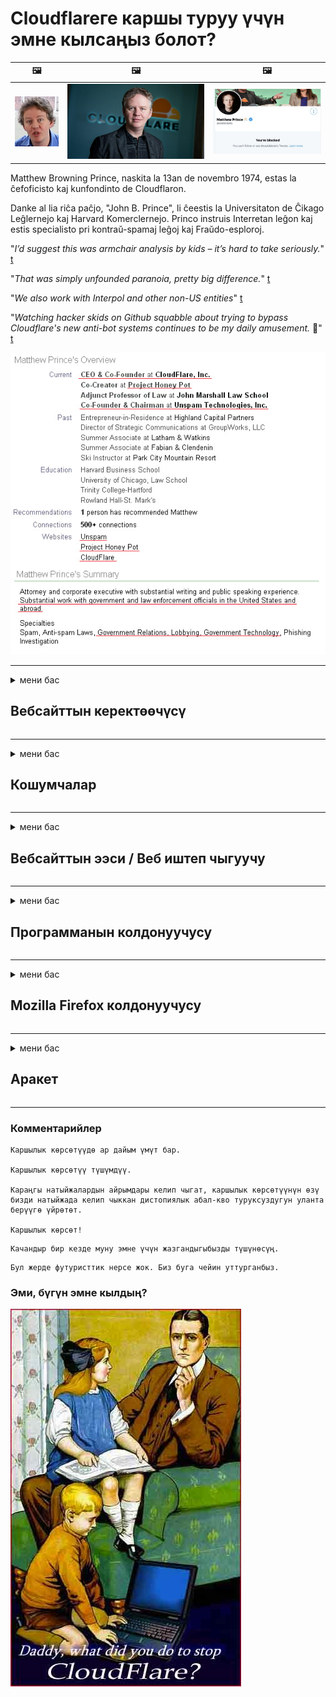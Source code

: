 # Cloudflareге каршы туруу үчүн эмне кылсаңыз болот?

| 🖼 | 🖼 | 🖼 |
| --- | --- | --- |
| ![](../image/matthew_prince_teen.jpg) | ![](../image/matthew_prince.jpg) | ![](../image/blockedbymatthewprince.jpg) |


Matthew Browning Prince, naskita la 13an de novembro 1974, estas la ĉefoficisto kaj kunfondinto de Cloudflaron.

Danke al lia riĉa paĉjo, "John B. Prince", li ĉeestis la Universitaton de Ĉikago Leĝlernejo kaj Harvard Komerclernejo.
Princo instruis Interretan leĝon kaj estis specialisto pri kontraŭ-spamaj leĝoj kaj Fraŭdo-esploroj.


"*I’d suggest this was armchair analysis by kids – it’s hard to take seriously.*" [t](https://www.theguardian.com/technology/2015/nov/19/cloudflare-accused-by-anonymous-helping-isis)

"*That was simply unfounded paranoia, pretty big difference.*"  [t](https://twitter.com/xxdesmus/status/992757936123359233)

"*We also work with Interpol and other non-US entities*" [t](https://twitter.com/eastdakota/status/1203028504184360960)

"*Watching hacker skids on Github squabble about trying to bypass Cloudflare's new anti-bot systems continues to be my daily amusement.* 🍿" [t](https://twitter.com/eastdakota/status/1273277839102656515)


![](../image/whoismp.jpg)

---


<details>
<summary>мени бас

## Вебсайттын керектөөчүсү
</summary>


- Эгер сизге жаккан веб-сайт Cloudflare колдонуп жатса, аларга Cloudflare колдонбогула деп айтыңыз.
  - Фейсбук, Реддит, Твиттер же Мастодон сыяктуу социалдык тармактарда ышкыруунун эч кандай айырмасы жок. [Иш-аракеттер хэштегдерге караганда катуу.](https://twitter.com/phyzonloop/status/1274132092490862594)
  - Өзүңүздү пайдалуу кылгыңыз келсе, веб-сайттын ээси менен байланышууга аракет кылыңыз.

[Cloudflare билдирди](https://github.com/Eloston/ungoogled-chromium/issues/783):
```
Администраторлор менен байланышкан белгилүү бир кызматтар же сайттар боюнча байланышып, тажрыйба алмашууңузду сунуштайбыз.
```

[Эгер сиз сурабасаңыз, вебсайт ээси бул көйгөйдү эч качан билбейт.](../PEOPLE.md)

![](../image/liberapay.jpg)

[Ийгиликтүү мисал](https://counterpartytalk.org/t/turn-off-cloudflare-on-counterparty-co-plz/164/5).<br>
Сизде көйгөй барбы? [Үнүңдү азыр көтөр.](https://github.com/maraoz/maraoz.github.io/issues/1) Төмөндө келтирилген мисал.

```
Сиз жөн гана корпоративдик цензурага жана жапырт көзөмөлдөөгө жардам берип жатасыз.
https://codeberg.org/crimeflare/cloudflare-tor/src/branch/master/README.md
```

```
Веб баракчаңыз CloudFlare купуялыгын бузган жеке дубал бакчасында жайгашкан.
https://codeberg.org/crimeflare/cloudflare-tor/
```

- Бир аз убакыт бөлүп, вебсайттын купуялык саясатын окуп чыгыңыз.
  - эгер вебсайт Cloudflare артында болсо же вебсайт Cloudflare менен байланышкан кызматтарды колдонуп жатса.

Ал жерде "Cloudflare" эмне экендигин түшүндүрүп, Cloudflare менен дайындарыңызды бөлүшүү үчүн уруксат сураңыз. Эгер аткарылбаса, ишенимдин бузулушуна алып келет жана каралып жаткан веб-сайттан алыс болуш керек.

[Купуялык саясатынын алгылыктуу мисалы бул жерде](https://archive.is/bDlTz) ("Subprocessors" > "Entity Name")

```
Мен сиздин купуялуулук саясатыңызды окуп чыктым жана Cloudflare сөзүн таба албай жатам.
Менин маалыматтарымды Cloudflare менен камсыз кыла берсеңиз, сиз менен маалымат бөлүшүүдөн баш тартам.
https://codeberg.org/crimeflare/cloudflare-tor/
```

Бул Cloudflare сөзү жок купуялык саясатынын мисалы.
[Liberland Jobs](https://archive.is/daKIr) [privacy policy](https://docsend.com/view/feiwyte):

![](../image/cfwontobey.jpg)

Cloudflareдин жеке купуялык саясаты бар.
[Cloudflare doxxing адамдарды жакшы көрөт.](https://www.reddit.com/r/GamerGhazi/comments/2s64fe/be_wary_reporting_to_cloudflare/)

Вебсайттын катталуу формасы үчүн жакшы мисал келтирилген.
AFAIK, нөлдүк веб-сайт муну жасайт. Аларга ишенесиңби?

```
"XYZ-ге катталуу" баскычын чыкылдатуу менен, сиз биздин тейлөө шарттарына жана купуялуулук жөнүндө билдирүүгө макулдугуңузду билдиресиз.
Сиз дагы Cloudflare менен дайындарыңызды бөлүшүүгө жана cloudflare купуялуулук билдирүүсүнө макулдугуңузду билдиресиз.
Эгер Cloudflare сиздин маалыматыңызды ачыкка чыгарса же биздин серверлерге туташууңузга уруксат бербесе, анда ал биздин күнөөбүз эмес. [*]

[ Кирүү ] [ Мен макул эмесмин ]
```
[*] [PEOPLE.md](../PEOPLE.md)


- Алардын кызматынан пайдаланбоого аракет кылыңыз. Cloudflare сизди көрүп жатканыңызды унутпаңыз.
  - ["I'm in your TLS, sniffin' your passworz"](../image/iminurtls.jpg)

- Башка вебсайтты издөө. Интернетте альтернатива жана оппортунисттер бар!

- Досторуңузду Торду күн сайын колдонууга көндүрүңүз.
  - Анонимдүүлүк ачык интернеттин стандарты болушу керек!
  - [Тор долбоору бул долбоорду жактырбай тургандыгын эске алыңыз.](../HISTORY.md)

</details>

------

<details>
<summary>мени бас

## Кошумчалар
</summary>

- Эгер браузериңиз Firefox, Tor Browser же Ungoogled Chromium болсо, төмөндөгү ушул кошумчалардын бирин колдонуңуз.
  - Башка жаңы кошумча кошууну кааласаңыз, алгач бул жөнүндө сураңыз.


| Аты | Иштеп чыгуучу | Колдоо | Бөгөттөй алат | Билдире алат | Chrome |
| -------- | -------- | -------- | -------- | -------- | -------- |
| [Bloku Cloudflaron MITM-Atakon](../subfiles/about.bcma.md) | #Addon | [ ? ](README.md) | **Ооба**     | **Ооба**     |  **Ооба** |
| [Ĉu ligoj estas vundeblaj al MITM-atako?](../subfiles/about.ismm.md) | #Addon | [ ? ](README.md) | Жок     | **Ооба**     |  **Ооба** |
| [Ĉu ĉi tiuj ligoj blokos Tor-uzanton?](../subfiles/about.isat.md) | #Addon | [ ? ](README.md) | Жок     | **Ооба**     |  **Ооба** |
| [Block Cloudflare MITM Attack](https://trac.torproject.org/projects/tor/attachment/ticket/24351/block_cloudflare_mitm_attack-1.0.14.1-an%2Bfx.xpi)<br>[**DELETED BY TOR PROJECT**](../HISTORY.md) | nullius | [ ? ](tool/block_cloudflare_mitm_fx), [Link](README.md) | **Ооба**     | **Ооба**     |  Жок |
| [TPRB](http://34ahehcli3epmhbu2wbl6kw6zdfl74iyc4vg3ja4xwhhst332z3knkyd.onion/) | Sw | [ ? ](http://34ahehcli3epmhbu2wbl6kw6zdfl74iyc4vg3ja4xwhhst332z3knkyd.onion/) | **Ооба**     | **Ооба**     |  Жок |
| [Detect Cloudflare](https://addons.mozilla.org/en-US/firefox/addon/detect-cloudflare/) | Frank Otto | [ ? ](https://github.com/traktofon/cf-detect) | Жок     | **Ооба**     |  Жок |
| [True Sight](https://addons.mozilla.org/en-US/firefox/addon/detect-cloudflare-plus/) | claustromaniac | [ ? ](https://github.com/claustromaniac/detect-cloudflare-plus) | Жок     | **Ооба**     |  Жок |
| [Which Cloudflare datacenter am I visiting?](https://addons.mozilla.org/en-US/firefox/addon/cf-pop/) | 依云 | [ ? ](https://github.com/lilydjwg/cf-pop) | Жок     | **Ооба**     |  Жок |


- "Decentraleyes" "CDNJS (Cloudflare)" менен туташууну токтото алат.
  - Көптөгөн сурамдардын тармактарга жетүүсүнө жол бербейт жана сайттардын бузулуп калбашы үчүн жергиликтүү файлдарды тейлейт.
  - Иштеп чыгуучу жооп берди: "[very concerning indeed](https://github.com/Synzvato/decentraleyes/issues/236#issuecomment-352049501)", "[widespread usage severely centralizes the web](https://github.com/Synzvato/decentraleyes/issues/251#issuecomment-366752049)"

- [Cloudflare тастыктамасын Тастыктамалар Борборунан (CA) алып салсаңыз же ишенбесеңиз болот.](https://www.ssl.com/how-to/remove-root-certificate-firefox/)

</details>

------

<details>
<summary>мени бас

## Вебсайттын ээси / Веб иштеп чыгуучу
</summary>


![](../image/word_cloudflarefree.jpg)

- Cloudflare чечимин колдонбоңуз, Мезгил.
  - Андан да жакшы нерсе жасай аласыз, туурабы? [Бул жерде Cloudflare жазылууларын, пландарын, домендерин же каттоо эсептерин кантип алып салуу керек.](https://support.cloudflare.com/hc/en-us/articles/200167776-Removing-subscriptions-plans-domains-or-accounts)

| 🖼 | 🖼 |
| --- | --- |
| ![](../image/htmlalertcloudflare.jpg) | ![](../image/htmlalertcloudflare2.jpg) |

- Көбүрөөк кардарларды каалайсызбы? Сиз эмне кылышты билесиз. Ишара "жогору сапта".
  - [Салам, сиз "Биз сиздин купуялуулугуңузга олуттуу мамиле кылабыз" деп жазгансыз, бирок менде "Ката 403 Тыюу салынган белгисиз прокси уруксат берилбейт" деген жазуу пайда болду.](https://it.slashdot.org/story/19/02/19/0033255/stop-saying-we-take-your-privacy-and-security-seriously) Эмне үчүн Tor Or VPNди жаап жатасыз? [Эмне үчүн убактылуу электрондук каттарды бөгөттөп жатасыз?](http://nomdjgwjvyvlvmkolbyp3rocn2ld7fnlidlt2jjyotn3qqsvzs2gmuyd.onion/mail/)

![](../image/anonexist.jpg)

- Cloudflareди колдонуу үзгүлтүккө учуроо мүмкүнчүлүгүн жогорулатат. Эгер сервер иштебей калса же Cloudflare иштебей калса, кирүүчүлөр веб-сайтыңызга кире алышпайт.
  - [Чын эле Cloudflare эч качан ылдый түшпөйт деп ойлодуңуз беле?](https://www.ibtimes.com/cloudflare-down-not-working-sites-producing-504-gateway-timeout-errors-2618008) [Another](https://twitter.com/Jedduff/status/1097875615997399040) [sample](https://twitter.com/search?f=tweets&vertical=default&q=Cloudflare%20is%20having%20problems). [Need more](../PEOPLE.md)?

![](../image/cloudflareinternalerror.jpg)

- "API кызматы", "программаны жаңыртуу сервери" же "RSS каналы" прокси кылуу үчүн Cloudflare колдонуп, кардарыңызга зыян келтирет. Кардар сизге чалып, "мындан ары сиздин APIңизди колдоно албайм" деди, сиз эмне болуп жаткандыгы жөнүндө эч нерсе билбейсиз. Cloudflare кардарыңызды унчукпай бөгөп коё алат. Сиздин оюңузча, бул жакшыбы?
  - Көптөгөн RSS кардары жана RSS Reader онлайн кызматы бар. Эгер адамдар жазылууга мүмкүнчүлүк бербей жатсаңыз, анда эмне үчүн RSS түрмөгүн жарыялап жатасыз?

![](../image/rssfeedovercf.jpg)

- Сизге HTTPS сертификаты керекпи? "Келгиле, Шифрлөөнү" колдонуңуз же жөн гана CA компаниясынан сатып алыңыз.

- Сизге DNS сервери керекпи? Өзүңүздүн серверди орното албай жатасызбы? Алар жөнүндө эмне айтууга болот?: [Hurricane Electric Free DNS](https://dns.he.net/), [Dyn.com](https://dyn.com/dns/), [1984 Hosting](https://www.1984hosting.com/), [Afraid.Org (TOR колдонсоңуз, администратор сиздин каттоо эсебиңизди жок кылат)](https://freedns.afraid.org/)

- Хостинг кызматын издеп жатасызбы? Акысыз гана? Алар жөнүндө эмне айтууга болот?: [Onion Service](http://vww6ybal4bd7szmgncyruucpgfkqahzddi37ktceo3ah7ngmcopnpyyd.onion/en/security/network-security/tor/onionservices-best-practices), [Free Web Hosting Area](https://freewha.com/), [Autistici/Inventati Web Site Hosting](https://www.autinv5q6en4gpf4.onion/services/website), [Github Pages](https://pages.github.com/), [Surge](https://surge.sh/)
  - [Cloudflare альтернатива](../subfiles/cloudflare-alternatives.md)

- Сиз "cloudflare-ipfs.com" колдонуп жатасызбы? [Cloudflare IPFSдин жаман экендигин билесизби?](../PEOPLE.md)

- Сервериңизге OWASP жана Fail2Ban сыяктуу Веб тиркеме Firewall орнотуп, аны туура конфигурациялаңыз.
  - Торду бөгөттөө чечим эмес. Кичинекей жаман колдонуучулар үчүн эле баардыгын жазалабаңыз.

- "Cloudflare Warp" колдонуучуларынын веб-сайтыңызга кирүүсүн багыттоо же бөгөт коюу. Мүмкүнчүлүгүңүз болсо, бир себеп келтирип бериңиз.

> IP тизмеси: "[Cloudflare учурдагы IP диапазондору](cloudflare_inc/)"

> A: Жөн гана аларды тосуп коюңуз

```
server {
...
deny 173.245.48.0/20;
deny 103.21.244.0/22;
deny 103.22.200.0/22;
deny 103.31.4.0/22;
deny 141.101.64.0/18;
deny 108.162.192.0/18;
deny 190.93.240.0/20;
deny 188.114.96.0/20;
deny 197.234.240.0/22;
deny 198.41.128.0/17;
deny 162.158.0.0/15;
deny 104.16.0.0/12;
deny 172.64.0.0/13;
deny 131.0.72.0/22;
deny 2400:cb00::/32;
deny 2606:4700::/32;
deny 2803:f800::/32;
deny 2405:b500::/32;
deny 2405:8100::/32;
deny 2a06:98c0::/29;
deny 2c0f:f248::/32;
...
}
```

> B: Эскертүү барагына багыттоо

```
http {
...
geo $iscf {
default 0;
173.245.48.0/20 1;
103.21.244.0/22 1;
103.22.200.0/22 1;
103.31.4.0/22 1;
141.101.64.0/18 1;
108.162.192.0/18 1;
190.93.240.0/20 1;
188.114.96.0/20 1;
197.234.240.0/22 1;
198.41.128.0/17 1;
162.158.0.0/15 1;
104.16.0.0/12 1;
172.64.0.0/13 1;
131.0.72.0/22 1;
2400:cb00::/32 1;
2606:4700::/32 1;
2803:f800::/32 1;
2405:b500::/32 1;
2405:8100::/32 1;
2a06:98c0::/29 1;
2c0f:f248::/32 1;
}
...
}

server {
...
if ($iscf) {rewrite ^ https://example.com/cfwsorry.php;}
...
}

<?php
header('HTTP/1.1 406 Not Acceptable');
echo <<<CLOUDFLARED
Thank you for visiting ourwebsite.com!<br />
We are sorry, but we can't serve you because your connection is being intercepted by Cloudflare.<br />
Please read https://codeberg.org/crimeflare/cloudflare-tor for more information.<br />
CLOUDFLARED;
die();
```

- Tor Onion Service же I2P insite орнотуп, эгер эркиндикке ишенсеңиз жана белгисиз колдонуучуларды кабыл алсаңыз.

- Clearnet / Tor башка веб-сайт операторлорунан кеңеш сураңыз жана белгисиз досторду табыңыз!

</details>

------

<details>
<summary>мени бас

## Программанын колдонуучусу
</summary>


- Discord CloudFlare колдонуп жатат. Альтернатива? Биз сунуштайбыз [**Briar** (Android)](https://f-droid.org/en/packages/org.briarproject.briar.android/), [Ricochet (PC)](https://ricochet.im/), [Tox + Tor (Android/PC)](https://tox.chat/download.html)
  - Briar Tor демонсун камтыйт, андыктан Orbotту орнотуунун кажети жок.
  - Qwtch иштеп чыгуучулары, Ачык Купуялык, stop_cloudflare долбоорун эскертүүсүз git кызматынан жок кылышты.

- Эгер сиз Debian GNU / Linux же кандайдыр бир туунду колдонсоңуз, жазылыңыз: [bug #831835](https://bugs.debian.org/cgi-bin/bugreport.cgi?bug=831835). Эгер мүмкүн болсо, патчту текшерип, тейлөөчүгө аны кабыл алуу керекпи же жокпу, туура жыйынтык чыгарууга жардам бериңиз.

- Бул браузерлерди ар дайым сунуштаңыз.

| Аты | Иштеп чыгуучу | Колдоо | Комментарий |
| -------- | -------- | -------- | -------- |
| [Ungoogled-Chromium](https://ungoogled-software.github.io/ungoogled-chromium-binaries/) | Eloston | [ ? ](https://github.com/Eloston/ungoogled-chromium) | PC (Win, Mac, Linux)  _!Tor_ |
| [Bromite](https://www.bromite.org/fdroid) | Bromite | [ ? ](https://github.com/bromite/bromite/issues) | Android  _!Tor_ |
| [Tor Browser](https://www.torproject.org/download/) | Tor Project | [ ? ](https://support.torproject.org/) | PC (Win, Mac, Linux)  _Tor_|
| [Tor Browser Android](https://www.torproject.org/download/) | Tor Project | [ ? ](https://support.torproject.org/) | Android  _Tor_|
| [Onion Browser](https://itunes.apple.com/us/app/onion-browser/id519296448?mt=8) | Mike Tigas | [ ? ](https://github.com/OnionBrowser/OnionBrowser/issues) | Apple iOS  _Tor_|
| [GNU/Icecat](https://www.gnu.org/software/gnuzilla/) | GNU | [ ? ](https://www.gnu.org/software/gnuzilla/) | PC (Linux) |
| [IceCatMobile](https://f-droid.org/en/packages/org.gnu.icecat/) | GNU | [ ? ](https://lists.gnu.org/mailman/listinfo/bug-gnuzilla) | Android |
| [Iridium Browser](https://iridiumbrowser.de/about/) | Iridium | [ ? ](https://github.com/iridium-browser/iridium-browser/) | PC (Win, Mac, Linux, OpenBSD) |


Башка программалардын купуялуулугу толук кандуу эмес. Бул Tor браузери "кемчиликсиз" дегенди билдирбейт.
Интернетте жана технологияда 100% коопсуз же 100% жеке эч ким жок.

- Торду колдонууну каалабайсызбы? Tor демону менен каалаган браузерди колдоно аласыз.
  - [Белгилей кетсек, Тор долбоору буга жакпайт.](https://support.torproject.org/tbb/tbb-9/) Эгер мүмкүнчүлүк болсо Tor браузерин колдонуңуз.
- [Tor менен Chromiumду кантип колдонсо болот](../subfiles/chromium_tor.md)


Келгиле, башка программалардын купуялуулугу жөнүндө сүйлөшөлү.

- [Эгер сиз Firefoxту чындап эле колдонушуңуз керек болсо, анда "Firefox ESR" тандаңыз.](https://www.mozilla.org/en-US/firefox/organizations/)
  - [Firefox - тыңчылык программасы](https://spyware.neocities.org/articles/firefox.html)
  - [Firefox сөз эркиндигин четке кагат, сөз эркиндигине тыюу салат](https://web.archive.org/web/20200423010026/https://reclaimthenet.org/firefox-rejects-free-speech-bans-free-speech-commenting-plugin-dissenter-from-its-extensions-gallery/)
  - ["100 ашуун добуш. Программалык камсыздоо компаниясынан карманууну суранып жаткандай ... ушул күнгө чейин программалык камсыздоо өтө эле көп."](https://old.reddit.com/r/firefox/comments/gutdiw/weve_got_work_to_do_the_mozilla_blog/fslbbb6/)
  - [Ой, эмне үчүн Firefox менин URL тилкесимде демөөрчүлүк шилтемелерди көрсөтүп жатат?](https://www.reddit.com/r/firefox/comments/jybx2w/uh_why_is_firefox_showing_me_sponsored_links_in/)
  - [Mozilla - денеде шайтан](https://digdeeper.neocities.org/ghost/mozilla.html)

- [Mozilla Cloudflare кызматын колдонуп жүргөнүн эсиңизден чыгарбаңыз.](https://www.robtex.com/dns-lookup/www.mozilla.org) [Алар Cloudflareдин DNS кызматын өз өнүмдөрүндө колдонуп жатышат.](https://www.theregister.co.uk/2018/03/21/mozilla_testing_dns_encryption/)

- [Mozilla бул билеттен расмий түрдө баш тартты.](https://bugzilla.mozilla.org/show_bug.cgi?id=1426618)

- [Firefox Focus тамаша.](https://github.com/mozilla-mobile/focus-android/issues/1743) [Алар телеметрияны өчүрөбүз деп убада беришкен, бирок аны өзгөртүштү.](https://github.com/mozilla-mobile/focus-android/issues/4210)

- [PaleMoon / Basilisk иштеп чыгуучусу Cloudflareди жакшы көрөт.](https://github.com/mozilla-mobile/focus-android/issues/1743#issuecomment-345993097)
  - [Пале Мундун архивдик сервери 18 айдын ичинде кесепеттүү программаны бузуп, жайылтты](https://www.reddit.com/r/privacytoolsIO/comments/cc808y/pale_moons_archive_server_hacked_and_spread/)
  - Ошондой эле ал Tor колдонуучуларын жек көрөт - "[Торго душмандык кылсын. Менин оюмча, көпчүлүк сайттар Торго карата өтө жогорку деңгээлдеги кыянаттык факторун эске алып, ага карата душмандык кылыш керек.](https://github.com/yacy/yacy_search_server/issues/314#issuecomment-565932097)"

- [Waterfoxто "үйгө телефон" көйгөйү бар](https://spyware.neocities.org/articles/waterfox.html)

- [Google Chrome шпиондук программа.](https://www.gnu.org/proprietary/malware-google.en.html)
  - [Google сиздин аракеттериңизди профилдештирет.](https://spyware.neocities.org/articles/chrome.html)

- [SRWare Iron өтө көп телефондорду үйгө туташтырат.](https://spyware.neocities.org/articles/iron.html) Ошондой эле Google домендерине туташат.

- [Brave Browser ак тизмесин Facebook / Twitter трекерлери.](https://www.bleepingcomputer.com/news/security/facebook-twitter-trackers-whitelisted-by-brave-browser/)
  - [Бул жерде дагы маселелер бар.](https://spyware.neocities.org/articles/brave.html)
  - [binance филиалынын ID](https://twitter.com/cryptonator1337/status/1269594587716374528)

- [Microsoft Edge Facebookка колдонуучулардын артынан Flash кодун иштетүүгө мүмкүнчүлүк берет.](https://www.zdnet.com/article/microsoft-edge-lets-facebook-run-flash-code-behind-users-backs/)

- [Vivaldi сиздин купуялыгыңызды сыйлабайт.](https://spyware.neocities.org/articles/vivaldi.html)

- [Opera тыңчы программасынын деңгээли: Абдан жогору](https://spyware.neocities.org/articles/opera.html)

- Apple iOS: [IOS программасын таптакыр колдонбошуңуз керек, негизинен бул кесепеттүү программа.](https://www.gnu.org/proprietary/malware-apple.html)

Ошондуктан биз жогорудагы таблицаны гана сунуш кылабыз. Башка эч нерсе жок.

</details>

------

<details>
<summary>мени бас

## Mozilla Firefox колдонуучусу
</summary>


- "Firefox Nightly" оңдоо деңгээлиндеги маалыматты Mozilla серверлерине баш тартуу ыкмасыз жөнөтөт.
  - [Mozilla серверлери Cloudflare каналында](https://www.digwebinterface.com/?hostnames=www.mozilla.org%0D%0Amozilla.cloudflare-dns.com&type=&ns=resolver&useresolver=8.8.4.4&nameservers=)

- Firefoxко Mozilla серверлерине туташууга тыюу салса болот.
  - [Mozilla саясатынын шаблондору боюнча колдонмо](https://github.com/mozilla/policy-templates/blob/master/README.md)
  - Бул куулук кийинки версияда иштебей калышы мүмкүн экендигин эсиңизден чыгарбаңыз, анткени Mozilla өзүлөрүн ак тизмеге кошууну жакшы көрөт.
  - Аларды толугу менен бөгөт коюу үчүн, брандмауэр жана DNS чыпкасын колдонуңуз.

"`/distribution/policies.json`"

>     "WebsiteFilter": {
> 		"Block": [
> 		"*://*.mozilla.com/*",
> 		"*://*.mozilla.net/*",
> 		"*://*.mozilla.org/*",
> 		"*://webcompat.com/*",
> 		"*://*.firefox.com/*",
> 		"*://*.thunderbird.net/*",
> 		"*://*.cloudflare.com/*"
> 		]
>     },


- ~~Mozilla трекериндеги мүчүлүштүк жөнүндө, аларга Cloudflare колдонбогула деп кабарлаңыз.~~ Bugzilla жөнүндө мүчүлүштүктөр жөнүндө отчет бар болчу. Көпчүлүк адамдар өздөрүнүн көйгөйлөрүн жарыялашкан, бирок ката 2018-жылы администратор тарабынан жашырылган.

- Firefoxто DoH өчүрсөңүз болот.
  - [Firefoxтун демейки DNS камсыздоочусун өзгөртүңүз](../subfiles/change-firefox-dns.md)

![](../image/firefoxdns.jpg)

- [Эгер сиз ISP эмес DNS кызматын колдонгуңуз келсе, OpenNIC Tier2 DNS кызматын же Cloudflare эмес DNS кызматтарын пайдаланууну карап көрүңүз.](https://wiki.opennic.org/start)
![](../image/opennic.jpg)
  - DNS менен Cloudflare бөгөттөө. [Crimeflare DNS](https://dns.crimeflare.eu.org/)

- Сиз DNS чечүүчү катары Tor колдоно аласыз. [Эгер сиз Tor адиси болбосоңуз, ушул жерден суроо бериңиз.](https://tor.stackexchange.com/)

> **Кантип?**
> 1. Торду жүктөп алып, компьютериңизге орнотуңуз.
> 2. Бул сапты "torrc" файлына кошуңуз.
> DNSPort 127.0.0.1:53
> 3. Торду өчүрүп-күйгүзүңүз.
> 4. Компьютериңиздин DNS серверин "127.0.0.1" кылып орнотуңуз.

</details>

------

<details>
<summary>мени бас

## Аракет
</summary>


- Cloudflare коркунучу жөнүндө айланаңыздагы башкаларга айтып бериңиз.

- [Бул кампаны өркүндөтүүгө жардам бериңиз.](https://codeberg.org/crimeflare/cloudflare-tor).
  - Тизмелер дагы, ага каршы келтирилген жүйөлөр дагы, деталдары дагы.

- [Cloudflare (жана ушул сыяктуу компаниялар) менен ката кеткен жерде документтештирип, ачыкка чыгарыңыз, ошондо сиз ушул репозиторийди сөзсүз түрдө айтып коюңуз.](https://codeberg.org/crimeflare/cloudflare-tor) :)

- Демейки шартта Tor колдонуп жаткан адамдардын санын көбөйтүп алыңыз, ошондо алар дүйнөнүн ар кайсы бурчунан көз чаптыра алышат.

- Дүйнөнү Cloudflareден бошотууга арналган социалдык тармактарда жана эт мейкиндигинде топторду баштаңыз.

- Керек болсо, ушул репозиторийдеги ушул топторго шилтеме берсеңиз болот - бул топ катары биргелешип иштөөнү координациялоочу жай болушу мүмкүн.

- [Cloudflare үчүн корпоративдик эмес альтернативдүү альтернатива сунуш кыла турган кызматташууну баштаңыз.](../subfiles/cloudflare-alternatives.md)

- Жок дегенде Cloudflareге каршы бир нече катмарлуу коргонууну камсыз кылууга жардам берүүчү альтернатива жөнүндө кабарлаңыз.

- Эгер сиз Cloudflare кардары болсоңуз, купуялык жөндөөлөрүңүздү орнотуп, аларды бузганга чейин күтө туруңуз.
  - [Андан кийин аларды анти-спам / купуялыкты бузуу айыптары менен жоопко тартыңыз.](https://twitter.com/thexpaw/status/1108424723233419264)

- Эгерде сиз Америка Кошмо Штаттарында болсоңуз жана бул веб-сайт банк же бухгалтер болсо, анда Грэмм-Лийч-Блэйли мыйзамы, же Дисктивдүүлүгү бар америкалыктар жөнүндөгү мыйзамга ылайык мыйзамдуу кысым көрсөтүүгө аракет кылыңыз жана өзүңүздүн канчалык деңгээлде экениңизди айтып бериңиз. .

- Эгерде веб-сайт мамлекеттик сайт болсо, анда АКШнын Конституциясынын 1-түзөтүүсүнө ылайык, мыйзамдуу кысым көрсөтүүгө аракет кылыңыз.

- Эгер сиз Европа Бирлигинин жараны болсоңуз, анда Маалыматты коргоонун жалпы жобосуна ылайык жеке маалыматыңызды жөнөтүү үчүн вебсайт менен байланышыңыз. Эгер алар сизге маалымат берүүдөн баш тартышса, анда бул мыйзам бузуу болуп саналат.

- Веб-сайтында кызмат сунуштайбыз деген компаниялар үчүн керектөөчүлөрдүн укугун коргоочу уюмдарга жана BBBге "жалган жарнама" деп кабарлап көрүңүз. Cloudflare веб-сайттарын Cloudflare серверлери тейлешет.

- [МТБ АКШ контекстинде Cloudflare антимонополдук мыйзамды колдонуп, алардын күчүнө кириши үчүн чоңойо баштайт деп болжолдойт.](https://www.itu.int/en/ITU-T/Workshops-and-Seminars/20181218/Documents/Geoff_Huston_Presentation.pdf)

- GNU GPL 4 версиясында, мындай сервистин артында баштапкы кодду сактоого каршы жобо камтылышы мүмкүн деп болжолдонууда, анткени GPLv4 жана андан кийинки программалар үчүн, жок дегенде, баштапкы код Tor колдонуучуларын басмырлабаган каражат аркылуу жеткиликтүү болот.

</details>

------

### Комментарийлер

```
Каршылык көрсөтүүдө ар дайым үмүт бар.

Каршылык көрсөтүү түшүмдүү.

Караңгы натыйжалардын айрымдары келип чыгат, каршылык көрсөтүүнүн өзү бизди натыйжада келип чыккан дистопиялык абал-кво туруксуздугун уланта берүүгө үйрөтөт.

Каршылык көрсөт!
```

```
Качандыр бир кезде муну эмне үчүн жазгандыгыбызды түшүнөсүң.
```

```
Бул жерде футуристтик нерсе жок. Биз буга чейин уттурганбыз.
```

### Эми, бүгүн эмне кылдың?


![](../image/stopcf.jpg)
